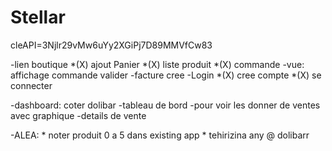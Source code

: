 # Stellar
cleAPI=3Njlr29vMw6uYy2XGiPj7D89MMVfCw83

-lien boutique
    *(X) ajout Panier
    *(X) liste produit
    *(X) commande
        -vue: affichage commande valider
        -facture cree
-Login
    *(X) cree compte
    *(X) se connecter

-dashboard: coter dolibar
    -tableau de bord
    -pour voir les donner de ventes avec graphique
    -details de vente

-ALEA:
    * noter produit 0 a 5 dans existing app
    * tehirizina any @ dolibarr
<!-- agendaevents
categories
contacts
documents
login
orders
products
setup
status
stockmovements
thirdparties
users
warehouses -->